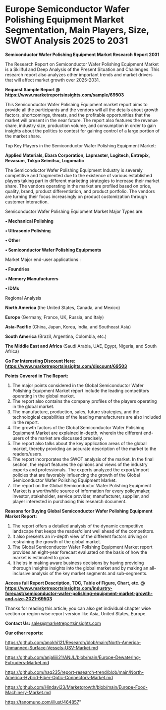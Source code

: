 # Europe Semiconductor Wafer Polishing Equipment Market Segmentation, Main Players, Size, SWOT Analysis 2025 to 2031

<strong>Semiconductor Wafer Polishing Equipment Market Research Report 2031</strong>

The Research Report on Semiconductor Wafer Polishing Equipment Market is a Skillful and Deep Analysis of the Present Situation and Challenges. This research report also analyzes other important trends and market drivers that will affect market growth over 2025-2031.

<strong>Request Sample Report @ <a href=https://www.marketreportsinsights.com/sample/69503>https://www.marketreportsinsights.com/sample/69503</a></strong>

This Semiconductor Wafer Polishing Equipment market report aims to provide all the participants and the vendors will all the details about growth factors, shortcomings, threats, and the profitable opportunities that the market will present in the near future. The report also features the revenue share, industry size, production volume, and consumption in order to gain insights about the politics to contest for gaining control of a large portion of the market share.

Top Key Players in the Semiconductor Wafer Polishing Equipment Market:

<strong>Applied Materials, Ebara Corporation, Lapmaster, Logitech, Entrepix, Revasum, Tokyo Seimitsu, Logomatic</strong>

The Semiconductor Wafer Polishing Equipment Industry is severely competitive and fragmented due to the existence of various established players taking part in different marketing strategies to increase their market share. The vendors operating in the market are profiled based on price, quality, brand, product differentiation, and product portfolio. The vendors are turning their focus increasingly on product customization through customer interaction.

Semiconductor Wafer Polishing Equipment Market Major Types are:

<strong>• Mechanical Polishing

• Ultrasonic Polishing

• Other

• Semiconductor Wafer Polishing Equipments</strong>

Market Major end-user applications :

<strong>• Foundries

• Memory Manufacturers

• IDMs</strong>

Regional Analysis

</u><strong><b>North America</b></strong> (the United States, Canada, and Mexico)

<strong><b>Europe </b></strong>(Germany, France, UK, Russia, and Italy)

<strong><b>Asia-Pacific</b></strong> (China, Japan, Korea, India, and Southeast Asia)

<strong><b>South America</b></strong> (Brazil, Argentina, Colombia, etc.)

<strong><b>The Middle East and Africa</b></strong> (Saudi Arabia, UAE, Egypt, Nigeria, and South Africa)

<strong>Go For Interesting Discount Here: <a href=https://www.marketreportsinsights.com/discount/69503>https://www.marketreportsinsights.com/discount/69503</a></strong>

<strong>Points Covered in The Report:</strong>
<ol>
  <li>The major points considered in the Global Semiconductor Wafer Polishing Equipment Market report include the leading competitors operating in the global market.</li>
  <li>The report also contains the company profiles of the players operating in the global market.</li>
  <li>The manufacture, production, sales, future strategies, and the technological capabilities of the leading manufacturers are also included in the report.</li>
  <li>The growth factors of the Global Semiconductor Wafer Polishing Equipment Market are explained in-depth, wherein the different end-users of the market are discussed precisely.</li>
  <li>The report also talks about the key application areas of the global market, thereby providing an accurate description of the market to the readers/users.</li>
  <li>The report incorporates the SWOT analysis of the market. In the final section, the report features the opinions and views of the industry experts and professionals. The experts analyzed the export/import policies that are favorably influencing the growth of the Global Semiconductor Wafer Polishing Equipment Market.</li>
  <li>The report on the Global Semiconductor Wafer Polishing Equipment Market is a worthwhile source of information for every policymaker, investor, stakeholder, service provider, manufacturer, supplier, and player interested in purchasing this research document.</li>
</ol>
<strong>Reasons for Buying Global Semiconductor Wafer Polishing Equipment Market Report:</strong>

<ol>
  <li>The report offers a detailed analysis of the dynamic competitive landscape that keeps the reader/client well ahead of the competitors.</li>
  <li>It also presents an in-depth view of the different factors driving or restraining the growth of the global market.</li>
  <li>The Global Semiconductor Wafer Polishing Equipment Market report provides an eight-year forecast evaluated on the basis of how the market is estimated to grow.</li>
  <li>It helps in making aware business decisions by having providing thorough insights insights into the global market and by making an all-inclusive analysis of the key market segments and sub-segments.</li>
</ol>
<strong>Access full Report Description, TOC, Table of Figure, Chart, etc. @ <a href=https://www.marketreportsinsights.com/industry-forecast/semiconductor-wafer-polishing-equipment-market-growth-and-size-2021-69503>https://www.marketreportsinsights.com/industry-forecast/semiconductor-wafer-polishing-equipment-market-growth-and-size-2021-69503</a></strong>


Thanks for reading this article; you can also get individual chapter wise section or region wise report version like Asia, United States, Europe.

<strong>Contact Us:</strong>
sales@marketreportsinsights.com

<strong>Our other reports:</strong>

<a href=https://github.com/anokhi121/Research/blob/main/North-America-Unmanned-Surface-Vessels-USV-Market.md>https://github.com/anokhi121/Research/blob/main/North-America-Unmanned-Surface-Vessels-USV-Market.md</a>

<a href=https://github.com/anjaliiii21/ANJL/blob/main/Europe-Dewatering-Extruders-Market.md>https://github.com/anjaliiii21/ANJL/blob/main/Europe-Dewatering-Extruders-Market.md</a>

<a href=https://github.com/haq235/report-research-trend/blob/main/North-America-Hybrid-Fiber-Optic-Connectors-Market.md>https://github.com/haq235/report-research-trend/blob/main/North-America-Hybrid-Fiber-Optic-Connectors-Market.md</a>

<a href=https://github.com/Hindavi23/Marketgrowth/blob/main/Europe-Food-Machinery-Market.md>https://github.com/Hindavi23/Marketgrowth/blob/main/Europe-Food-Machinery-Market.md</a>

<a href=https://tanomuno.com/illust/464857>https://tanomuno.com/illust/464857</a>"
